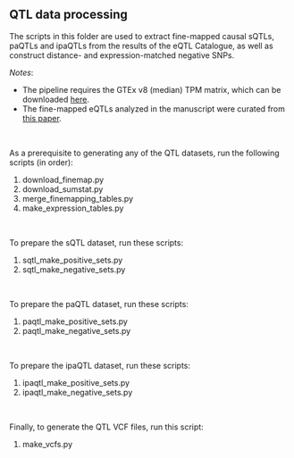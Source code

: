 ## QTL data processing

The scripts in this folder are used to extract fine-mapped causal sQTLs, paQTLs and ipaQTLs from the results of the eQTL Catalogue, as well as construct distance- and expression-matched negative SNPs.<br/>

*Notes*: 
- The pipeline requires the GTEx v8 (median) TPM matrix, which can be downloaded [here](https://storage.googleapis.com/adult-gtex/bulk-gex/v8/rna-seq/GTEx_Analysis_2017-06-05_v8_RNASeQCv1.1.9_gene_median_tpm.gct.gz).
- The fine-mapped eQTLs analyzed in the manuscript were curated from [this paper](https://doi.org/10.1038/s41467-021-23134-8).
<br/>

As a prerequisite to generating any of the QTL datasets, run the following scripts (in order):
1. download_finemap.py
2. download_sumstat.py
3. merge_finemapping_tables.py
4. make_expression_tables.py
<br/>

To prepare the sQTL dataset, run these scripts:
1. sqtl_make_positive_sets.py
2. sqtl_make_negative_sets.py
<br/>

To prepare the paQTL dataset, run these scripts:
1. paqtl_make_positive_sets.py
2. paqtl_make_negative_sets.py
<br/>

To prepare the ipaQTL dataset, run these scripts:
1. ipaqtl_make_positive_sets.py
2. ipaqtl_make_negative_sets.py
<br/>

Finally, to generate the QTL VCF files, run this script:
1. make_vcfs.py
<br/>
